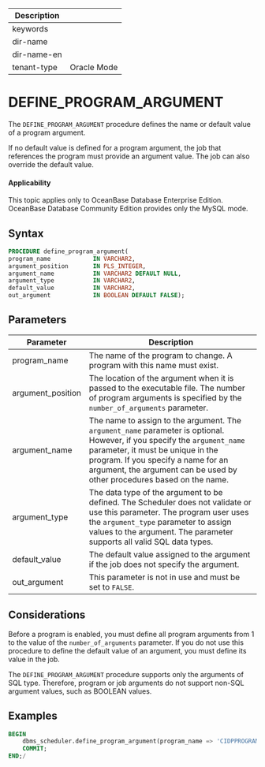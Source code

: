 | Description   |                 |
|---------------|-----------------|
| keywords      |                 |
| dir-name      |                 |
| dir-name-en   |                 |
| tenant-type   | Oracle Mode     |

# DEFINE_PROGRAM_ARGUMENT

The `DEFINE_PROGRAM_ARGUMENT` procedure defines the name or default value of a program argument.

If no default value is defined for a program argument, the job that references the program must provide an argument value. The job can also override the default value.

  <main id="notice" >
    <h4>Applicability</h4>
    <p>This topic applies only to OceanBase Database Enterprise Edition. OceanBase Database Community Edition provides only the MySQL mode. </p>
  </main>

## Syntax

```sql
PROCEDURE define_program_argument(
program_name            IN VARCHAR2,
argument_position       IN PLS_INTEGER,
argument_name           IN VARCHAR2 DEFAULT NULL,
argument_type           IN VARCHAR2,
default_value           IN VARCHAR2,
out_argument            IN BOOLEAN DEFAULT FALSE);
```

## Parameters


| Parameter | Description |
|-------------------|----------------------------------|
| program_name | The name of the program to change. A program with this name must exist.  |
| argument_position | The location of the argument when it is passed to the executable file. The number of program arguments is specified by the `number_of_arguments` parameter.  |
| argument_name | The name to assign to the argument. The `argument_name` parameter is optional. However, if you specify the `argument_name` parameter, it must be unique in the program. If you specify a name for an argument, the argument can be used by other procedures based on the name.  |
| argument_type | The data type of the argument to be defined. The Scheduler does not validate or use this parameter. The program user uses the `argument_type` parameter to assign values to the argument. The parameter supports all valid SQL data types.  |
| default_value | The default value assigned to the argument if the job does not specify the argument.  |
| out_argument | This parameter is not in use and must be set to `FALSE`.  |


## Considerations

Before a program is enabled, you must define all program arguments from 1 to the value of the `number_of_arguments` parameter. If you do not use this procedure to define the default value of an argument, you must define its value in the job.

The `DEFINE_PROGRAM_ARGUMENT` procedure supports only the arguments of SQL type. Therefore, program or job arguments do not support non-SQL argument values, such as BOOLEAN values.


## Examples

```sql
BEGIN
    dbms_scheduler.define_program_argument(program_name => 'CIDPPROGRAM_', argument_position => 1, argument_type => 'int', default_value => '0', out_argument => false);
    COMMIT;
END;/
```